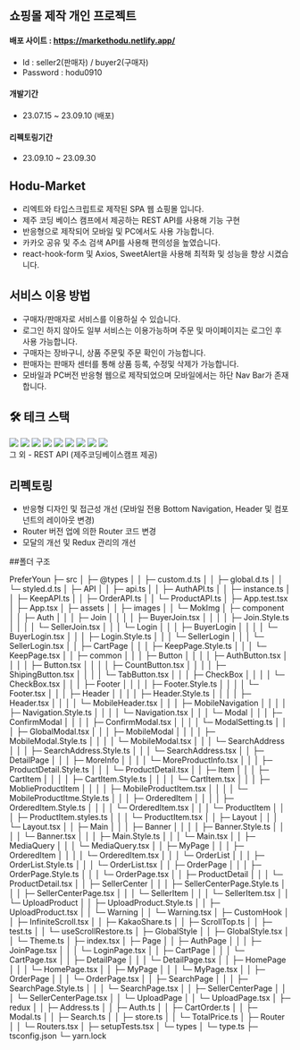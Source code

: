 ## 쇼핑몰 제작 개인 프로젝트

#### 배포 사이트 : https://markethodu.netlify.app/
- Id : seller2(판매자) / buyer2(구매자) 
- Password : hodu0910

#### 개발기간
- 23.07.15 ~ 23.09.10 (배포)
#### 리펙토링기간
- 23.09.10 ~ 23.09.30

## Hodu-Market
- 리엑트와 타입스크립트로 제작된 SPA 웹 쇼핑몰 입니다.
- 제주 코딩 베이스 캠프에서 제공하는 REST API를 사용해 기능 구현
- 반응형으로 제작되어 모바일 및 PC에서도 사용 가능합니다.
- 카카오 공유 및 주소 검색 API를 사용해 편의성을 높였습니다.
- react-hook-form 및 Axios, SweetAlert을 사용해 최적화 및 성능을 향상 시켰습니다.

## 서비스 이용 방법

- 구매자/판매자로 서비스를 이용하실 수 있습니다.
- 로그인 하지 않아도 일부 서비스는 이용가능하며 주문 및 마이페이지는 로그인 후 사용 가능합니다.
- 구매자는 장바구니, 상품 주문및 주문 확인이 가능합니다.
- 판매자는 판매자 센터를 통해 상품 등록, 수정및 삭제가 가능합니다.
- 모바일과 PC버전 반응형 웹으로 제작되었으며 모바일에서는 하단 Nav Bar가 존재합니다.

## 🛠 테크 스택
<img src="https://img.shields.io/badge/react-61DAFB?style=for-the-badge&logo=react&logoColor=white">  <img src="https://img.shields.io/badge/eslint-4B32C3?style=for-the-badge&logo=eslint&logoColor=white">  <img src="https://img.shields.io/badge/prettier-F7B93E?style=for-the-badge&logo=prettier&logoColor=white">  <img src="https://img.shields.io/badge/figma-F24E1E?style=for-the-badge&logo=figma&logoColor=white">  <img src="https://img.shields.io/badge/KakaoAPI-FFCD00?style=for-the-badge&logo=kakao&logoColor=white">  <img src="https://img.shields.io/badge/reacthookform-EC5990?style=for-the-badge&logo=reacthookform&logoColor=white">  <img src="https://img.shields.io/badge/netlify-00C7B7?style=for-the-badge&logo=netlify&logoColor=white"> <img src="https://img.shields.io/badge/redux-764ABC?style=for-the-badge&logo=redux&logoColor=white"> <img src="https://img.shields.io/badge/axios-5A29E4?style=for-the-badge&logo=axios&logoColor=white"></br>
그 외 - REST API (제주코딩베이스캠프 제공)

## 리펙토링

- 반응형 디자인 및 접근성 개선 (모바일 전용 Bottom Navigation, Header 및 컴포넌트의 레이아웃 변경)
- Router 버전 업에 의한 Router 코드 변경
- 모달의 개선 및 Redux 관리의 개선

##폴더 구조

PreferYoun
├─ src
│  ├─ @types
│  │  ├─ custom.d.ts
│  │  ├─ global.d.ts
│  │  └─ styled.d.ts
│  ├─ API
│  │  ├─ api.ts
│  │  ├─ AuthAPI.ts
│  │  ├─ instance.ts
│  │  ├─ KeepAPI.ts
│  │  ├─ OrderAPI.ts
│  │  └─ ProductAPI.ts
│  ├─ App.test.tsx
│  ├─ App.tsx
│  ├─ assets
│  │  ├─ images
│  │  └─ MokImg
│  ├─ component
│  │  ├─ Auth
│  │  │  ├─ Join
│  │  │  │  ├─ BuyerJoin.tsx
│  │  │  │  ├─ Join.Style.ts
│  │  │  │  └─ SellerJoin.tsx
│  │  │  └─ Login
│  │  │     ├─ BuyerLogin
│  │  │     │  └─ BuyerLogin.tsx
│  │  │     ├─ Login.Style.ts
│  │  │     └─ SellerLogin
│  │  │        └─ SellerLogin.tsx
│  │  ├─ CartPage
│  │  │  ├─ KeepPage.Style.ts
│  │  │  └─ KeepPage.tsx
│  │  ├─ common
│  │  │  ├─ Button
│  │  │  │  ├─ AuthButton.tsx
│  │  │  │  ├─ Button.tsx
│  │  │  │  ├─ CountButton.tsx
│  │  │  │  ├─ ShipingButton.tsx
│  │  │  │  └─ TabButton.tsx
│  │  │  ├─ CheckBox
│  │  │  │  └─ CheckBox.tsx
│  │  │  ├─ Footer
│  │  │  │  ├─ Footer.Style.ts
│  │  │  │  └─ Footer.tsx
│  │  │  ├─ Header
│  │  │  │  ├─ Header.Style.ts
│  │  │  │  ├─ Header.tsx
│  │  │  │  └─ MobileHeader.tsx
│  │  │  ├─ MobileNavigation
│  │  │  │  ├─ Navigation.Style.ts
│  │  │  │  └─ Navigation.tsx
│  │  │  └─ Modal
│  │  │     ├─ ConfirmModal
│  │  │     │  ├─ ConfirmModal.tsx
│  │  │     │  └─ ModalSetting.ts
│  │  │     ├─ GlobalModal.tsx
│  │  │     ├─ MobileModal
│  │  │     │  ├─ MobileModal.Style.ts
│  │  │     │  └─ MobileModal.tsx
│  │  │     └─ SearchAddress
│  │  │        ├─ SearchAddress.Style.ts
│  │  │        └─ SearchAddress.tsx
│  │  ├─ DetailPage
│  │  │  ├─ MoreInfo
│  │  │  │  └─ MoreProductInfo.tsx
│  │  │  ├─ ProductDetail.Style.ts
│  │  │  └─ ProductDetail.tsx
│  │  ├─ Item
│  │  │  ├─ CartItem
│  │  │  │  ├─ CartItem.Style.ts
│  │  │  │  └─ CartItem.tsx
│  │  │  ├─ MoblieProductItem
│  │  │  │  ├─ MobileProductItem.tsx
│  │  │  │  └─ MobileProductItme.Style.ts
│  │  │  ├─ OrderedItem
│  │  │  │  ├─ OrderedItem.Style.ts
│  │  │  │  └─ OrderedItem.tsx
│  │  │  └─ ProductItem
│  │  │     ├─ ProductItem.styles.ts
│  │  │     └─ ProductItem.tsx
│  │  ├─ Layout
│  │  │  └─ Layout.tsx
│  │  ├─ Main
│  │  │  ├─ Banner
│  │  │  │  ├─ Banner.Style.ts
│  │  │  │  └─ Banner.tsx
│  │  │  ├─ Main.Style.ts
│  │  │  └─ Main.tsx
│  │  ├─ MediaQuery
│  │  │  └─ MediaQuery.tsx
│  │  ├─ MyPage
│  │  │  ├─ OrderedItem
│  │  │  │  └─ OrderedItem.tsx
│  │  │  └─ OrderList
│  │  │     ├─ OrderList.Style.ts
│  │  │     └─ OrderList.tsx
│  │  ├─ OrderPage
│  │  │  ├─ OrderPage.Style.ts
│  │  │  └─ OrderPage.tsx
│  │  ├─ ProductDetail
│  │  │  └─ ProductDetail.tsx
│  │  ├─ SellerCenter
│  │  │  ├─ SellerCenterPage.Style.ts
│  │  │  ├─ SellerCenterPage.tsx
│  │  │  └─ SellerItem
│  │  │     └─ SellerItem.tsx
│  │  └─ UploadProduct
│  │     ├─ UploadProduct.Style.ts
│  │     ├─ UploadProduct.tsx
│  │     └─ Warning
│  │        └─ Warning.tsx
│  ├─ CustomHook
│  │  ├─ InfiniteScroll.tsx
│  │  ├─ KakaoShare.ts
│  │  ├─ ScrollTop.ts
│  │  ├─ test.ts
│  │  └─ useScrollRestore.ts
│  ├─ GlobalStyle
│  │  ├─ GlobalStyle.tsx
│  │  └─ Theme.ts
│  ├─ index.tsx
│  ├─ Page
│  │  ├─ AuthPage
│  │  │  ├─ JoinPage.tsx
│  │  │  └─ LoginPage.tsx
│  │  ├─ CartPage
│  │  │  └─ CartPage.tsx
│  │  ├─ DetailPage
│  │  │  └─ DetailPage.tsx
│  │  ├─ HomePage
│  │  │  └─ HomePage.tsx
│  │  ├─ MyPage
│  │  │  └─ MyPage.tsx
│  │  ├─ OrderPage
│  │  │  └─ OrderPage.tsx
│  │  ├─ SearchPage
│  │  │  ├─ SearchPage.Style.ts
│  │  │  └─ SearchPage.tsx
│  │  ├─ SellerCenterPage
│  │  │  └─ SellerCenterPage.tsx
│  │  └─ UploadPage
│  │     └─ UploadPage.tsx
│  ├─ redux
│  │  ├─ Address.ts
│  │  ├─ Auth.ts
│  │  ├─ CartOrder.ts
│  │  ├─ Modal.ts
│  │  ├─ Search.ts
│  │  ├─ store.ts
│  │  └─ TotalPrice.ts
│  ├─ Router
│  │  └─ Routers.tsx
│  ├─ setupTests.tsx
│  └─ types
│     └─ type.ts
├─ tsconfig.json
└─ yarn.lock
